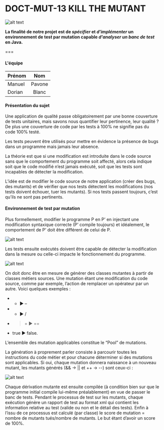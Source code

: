 # DOCT-MUT-13 KILL THE MUTANT

![alt text](http://i.imgur.com/ZxieYsT.png "Weapon")

<b> La finalité de notre projet est de <i>spécifier</i> et <i>d'implémenter</i> un environnement de test par mutation capable <i>d'analyser un banc de test</i> en Java. </b>

===

#### L'équipe

| Prénom        | Nom           |
| ------------- |:-------------:|
| Manuel     | Pavone |
| Dorian      | Blanc      |

#### Présentation du sujet

Une application de qualité passe obligatoirement par une bonne couverture de tests unitaires, mais savons nous quantifier leur pertinence, leur qualité ?
De plus une couverture de code par les tests à 100% ne signifie pas du code 100% testé.

Les tests peuvent être utilisés pour mettre en évidence la présence de bugs dans un programme mais jamais leur absence.

La théorie est que si une modification est introduite dans le code source sans que le comportement du programme soit affecté, alors cela indique soit que le code modifié n’est jamais exécuté, soit que les tests sont incapables de détecter la modification.

L’idée  est de modifier le code source de notre application (créer des bugs, des mutants) et de vérifier que nos tests détectent les modifications (nos tests doivent échouer, tuer les mutants). Si nos tests passent toujours, c’est qu’ils ne sont pas pertinents.

#### Environnement de test par mutation

Plus formellement, modifier le programme P en P’ en injectant une modification syntaxique correcte (P’ compile toujours) et idéalement, le comportement de P’ doit être différent de celui de P.

![alt text](http://i.imgur.com/EJ6AkDX.png "Mutant")


Les tests ensuite exécutés doivent être capable de détecter la modification dans la mesure ou celle-ci impacte le fonctionnement du programme.

![alt text](http://i.imgur.com/lVwz1kA.png "Mutant")

On doit donc être en mesure de générer des classes mutantes à partir de classes métiers sources. Une mutation étant une modification du code source, comme par exemple, l’action de remplacer un opérateur par un autre. Voici quelques exemples :
* + ► –
* * ► /
* >= ► ==
* true ► false.

L’ensemble des mutation applicables constitue le “Pool” de mutations.

La génération à proprement parler consiste à parcourir toutes les instructions du code métier et pour chacune déterminer si des mutations sont applicables.
Si oui, chaque mutation donnera naissance à un nouveau mutant, les mutants générés  (&& → || et ++ → --) sont ceux-ci :

![alt text](http://i.imgur.com/U1HvFKm.png "Mutant")

Chaque dérivation mutante est ensuite compilée (à condition bien sur que le programme initial compile lui-même préalablement) en vue de passer le banc de tests.
Pendant le processus de test sur les mutants, chaque exécution génère un rapport de test au format xml qui contient les information relative au test (valide ou non et le détail des tests).
Enfin à l’issu de ce processus est calculé (par classe) le score de mutation = nombre de mutants tués/nombre de mutants.
Le but étant d’avoir un score de 100%.


